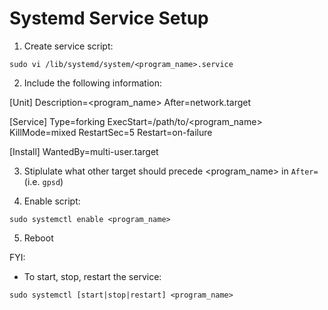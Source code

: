 # Systemd Service Setup

1. Create service script:

`sudo vi /lib/systemd/system/<program_name>.service`

2. Include the following information:

[Unit]
Description=<program_name>
After=network.target

[Service]
Type=forking
ExecStart=/path/to/<program_name>
KillMode=mixed
RestartSec=5
Restart=on-failure

[Install]
WantedBy=multi-user.target

3. Stiplulate what other target should precede <program_name> in `After=` (i.e. `gpsd`)

4. Enable script:

`sudo systemctl enable <program_name>`

5. Reboot

FYI:

- To start, stop, restart the service:

`sudo systemctl [start|stop|restart] <program_name>`
